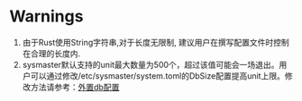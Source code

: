# Warnings

1. 由于Rust使用String字符串,对于长度无限制, 建议用户在撰写配置文件时控制在合理的长度内.
2. sysmaster默认支持的unit最大数量为500个，超过该值可能会一场退出。用户可以通过修改/etc/sysmaster/system.toml的DbSize配置提高unit上限。修改方法请参考：[外置db配置](./sysmaster.conf.md)
